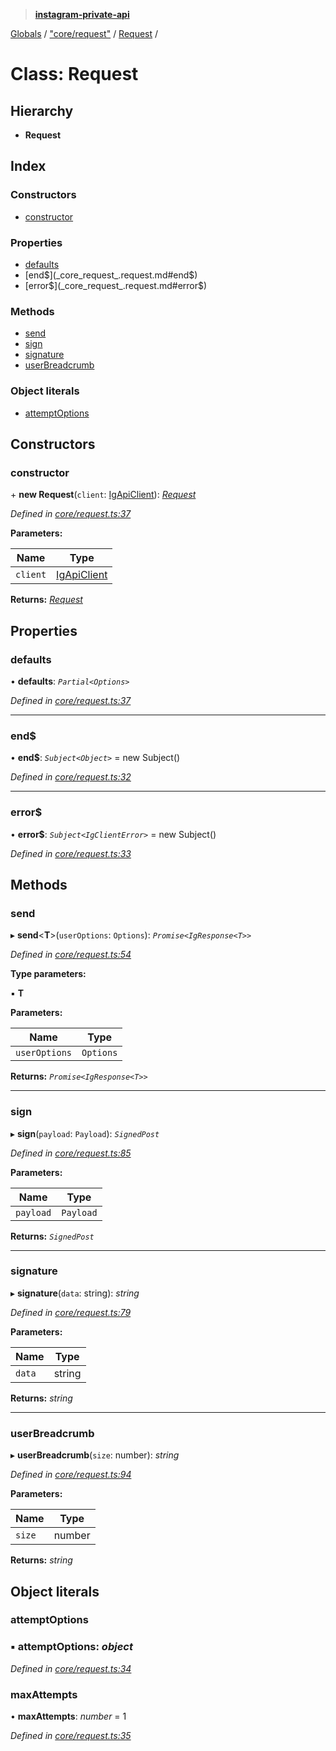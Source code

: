 > **[instagram-private-api](../README.md)**

[Globals](../README.md) / ["core/request"](../modules/_core_request_.md) / [Request](_core_request_.request.md) /

# Class: Request

## Hierarchy

* **Request**

## Index

### Constructors

* [constructor](_core_request_.request.md#constructor)

### Properties

* [defaults](_core_request_.request.md#defaults)
* [end$](_core_request_.request.md#end$)
* [error$](_core_request_.request.md#error$)

### Methods

* [send](_core_request_.request.md#send)
* [sign](_core_request_.request.md#sign)
* [signature](_core_request_.request.md#signature)
* [userBreadcrumb](_core_request_.request.md#userbreadcrumb)

### Object literals

* [attemptOptions](_core_request_.request.md#attemptoptions)

## Constructors

###  constructor

\+ **new Request**(`client`: [IgApiClient](_core_client_.igapiclient.md)): *[Request](_core_request_.request.md)*

*Defined in [core/request.ts:37](https://github.com/dilame/instagram-private-api/blob/01eb399/src/core/request.ts#L37)*

**Parameters:**

Name | Type |
------ | ------ |
`client` | [IgApiClient](_core_client_.igapiclient.md) |

**Returns:** *[Request](_core_request_.request.md)*

## Properties

###  defaults

• **defaults**: *`Partial<Options>`*

*Defined in [core/request.ts:37](https://github.com/dilame/instagram-private-api/blob/01eb399/src/core/request.ts#L37)*

___

###  end$

• **end$**: *`Subject<Object>`* =  new Subject()

*Defined in [core/request.ts:32](https://github.com/dilame/instagram-private-api/blob/01eb399/src/core/request.ts#L32)*

___

###  error$

• **error$**: *`Subject<IgClientError>`* =  new Subject<IgClientError>()

*Defined in [core/request.ts:33](https://github.com/dilame/instagram-private-api/blob/01eb399/src/core/request.ts#L33)*

## Methods

###  send

▸ **send**<**T**>(`userOptions`: `Options`): *`Promise<IgResponse<T>>`*

*Defined in [core/request.ts:54](https://github.com/dilame/instagram-private-api/blob/01eb399/src/core/request.ts#L54)*

**Type parameters:**

▪ **T**

**Parameters:**

Name | Type |
------ | ------ |
`userOptions` | `Options` |

**Returns:** *`Promise<IgResponse<T>>`*

___

###  sign

▸ **sign**(`payload`: `Payload`): *`SignedPost`*

*Defined in [core/request.ts:85](https://github.com/dilame/instagram-private-api/blob/01eb399/src/core/request.ts#L85)*

**Parameters:**

Name | Type |
------ | ------ |
`payload` | `Payload` |

**Returns:** *`SignedPost`*

___

###  signature

▸ **signature**(`data`: string): *string*

*Defined in [core/request.ts:79](https://github.com/dilame/instagram-private-api/blob/01eb399/src/core/request.ts#L79)*

**Parameters:**

Name | Type |
------ | ------ |
`data` | string |

**Returns:** *string*

___

###  userBreadcrumb

▸ **userBreadcrumb**(`size`: number): *string*

*Defined in [core/request.ts:94](https://github.com/dilame/instagram-private-api/blob/01eb399/src/core/request.ts#L94)*

**Parameters:**

Name | Type |
------ | ------ |
`size` | number |

**Returns:** *string*

## Object literals

###  attemptOptions

### ▪ **attemptOptions**: *object*

*Defined in [core/request.ts:34](https://github.com/dilame/instagram-private-api/blob/01eb399/src/core/request.ts#L34)*

###  maxAttempts

• **maxAttempts**: *number* = 1

*Defined in [core/request.ts:35](https://github.com/dilame/instagram-private-api/blob/01eb399/src/core/request.ts#L35)*